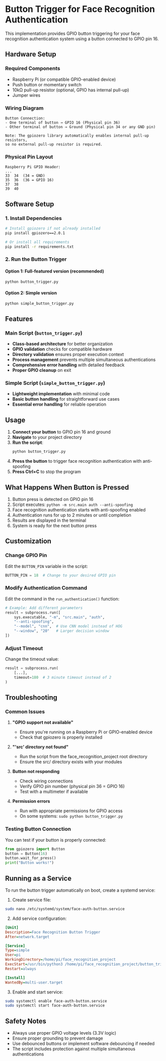 # Button Trigger for Face Recognition Authentication

This implementation provides GPIO button triggering for your face recognition authentication system using a button connected to GPIO pin 16.

## Hardware Setup

### Required Components
- Raspberry Pi (or compatible GPIO-enabled device)
- Push button or momentary switch
- 10kΩ pull-up resistor (optional, GPIO has internal pull-up)
- Jumper wires

### Wiring Diagram
```
Button Connection:
- One terminal of button → GPIO 16 (Physical pin 36)
- Other terminal of button → Ground (Physical pin 34 or any GND pin)

Note: The gpiozero library automatically enables internal pull-up resistors,
so no external pull-up resistor is required.
```

### Physical Pin Layout
```
Raspberry Pi GPIO Header:
...
33  34  (34 = GND)
35  36  (36 = GPIO 16)
37  38
39  40
```

## Software Setup

### 1. Install Dependencies
```bash
# Install gpiozero if not already installed
pip install gpiozero==2.0.1

# Or install all requirements
pip install -r requirements.txt
```

### 2. Run the Button Trigger

#### Option 1: Full-featured version (recommended)
```bash
python button_trigger.py
```

#### Option 2: Simple version
```bash
python simple_button_trigger.py
```

## Features

### Main Script (`button_trigger.py`)
- **Class-based architecture** for better organization
- **GPIO validation** checks for compatible hardware
- **Directory validation** ensures proper execution context
- **Process management** prevents multiple simultaneous authentications
- **Comprehensive error handling** with detailed feedback
- **Proper GPIO cleanup** on exit

### Simple Script (`simple_button_trigger.py`)
- **Lightweight implementation** with minimal code
- **Basic button handling** for straightforward use cases
- **Essential error handling** for reliable operation

## Usage

1. **Connect your button** to GPIO pin 16 and ground
2. **Navigate** to your project directory
3. **Run the script**:
   ```bash
   python button_trigger.py
   ```
4. **Press the button** to trigger face recognition authentication with anti-spoofing
5. **Press Ctrl+C** to stop the program

## What Happens When Button is Pressed

1. Button press is detected on GPIO pin 16
2. Script executes: `python -m src.main auth --anti-spoofing`
3. Face recognition authentication starts with anti-spoofing enabled
4. Authentication runs for up to 2 minutes or until completion
5. Results are displayed in the terminal
6. System is ready for the next button press

## Customization

### Change GPIO Pin
Edit the `BUTTON_PIN` variable in the script:
```python
BUTTON_PIN = 18  # Change to your desired GPIO pin
```

### Modify Authentication Command
Edit the command in the `run_authentication()` function:
```python
# Example: Add different parameters
result = subprocess.run([
    sys.executable, "-m", "src.main", "auth", 
    "--anti-spoofing", 
    "--model", "cnn",  # Use CNN model instead of HOG
    "--window", "20"   # Larger decision window
])
```

### Adjust Timeout
Change the timeout value:
```python
result = subprocess.run(
    [...],
    timeout=180  # 3 minute timeout instead of 2
)
```

## Troubleshooting

### Common Issues

1. **"GPIO support not available"**
   - Ensure you're running on a Raspberry Pi or GPIO-enabled device
   - Check that gpiozero is properly installed

2. **"'src' directory not found"**
   - Run the script from the face_recognition_project root directory
   - Ensure the src/ directory exists with your modules

3. **Button not responding**
   - Check wiring connections
   - Verify GPIO pin number (physical pin 36 = GPIO 16)
   - Test with a multimeter if available

4. **Permission errors**
   - Run with appropriate permissions for GPIO access
   - On some systems: `sudo python button_trigger.py`

### Testing Button Connection
You can test if your button is properly connected:
```python
from gpiozero import Button
button = Button(16)
button.wait_for_press()
print("Button works!")
```

## Running as a Service

To run the button trigger automatically on boot, create a systemd service:

1. Create service file:
```bash
sudo nano /etc/systemd/system/face-auth-button.service
```

2. Add service configuration:
```ini
[Unit]
Description=Face Recognition Button Trigger
After=network.target

[Service]
Type=simple
User=pi
WorkingDirectory=/home/pi/face_recognition_project
ExecStart=/usr/bin/python3 /home/pi/face_recognition_project/button_trigger.py
Restart=always

[Install]
WantedBy=multi-user.target
```

3. Enable and start service:
```bash
sudo systemctl enable face-auth-button.service
sudo systemctl start face-auth-button.service
```

## Safety Notes

- Always use proper GPIO voltage levels (3.3V logic)
- Ensure proper grounding to prevent damage
- Use debounced buttons or implement software debouncing if needed
- The script includes protection against multiple simultaneous authentications 